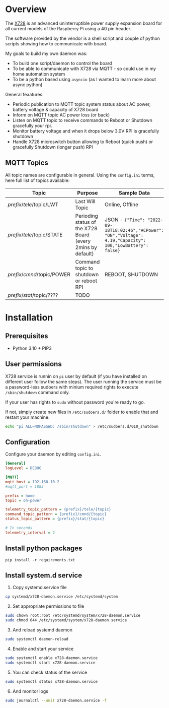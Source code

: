 # Overview

The [X728](https://wiki.geekworm.com/X728) is an advanced uninterruptible power supply expansion board for all current models of the Raspberry Pi using a 40 pin header.

The software provided by the vendor is a shell script and couple of python scripts showing how to communicate with board.

My goals to build my own daemon was:

- To build one script/daemon to control the board
- To be able to communicate with X728 via MQTT - so could use in my home automation system
- To be a python based using `asyncio` (as I wanted to learn more about async python)

General feaatures:
- Periodic publication to MQTT topic system status about AC power, battery voltage & capacity of X728 board
- Inform on MQTT topic AC power loss (or back)
- Listen on MQTT topic to receive commands to Reboot or Shutdown gracefully your rpi.
- Monitor battery voltage and when it drops below 3.0V RPI is gracefully shutdown
- Handle X728 microswitch button allowing to Reboot (quick push) or gracefully Shutdown (longer push) RPI

## MQTT Topics

All topic names are configurable in general. Using the `config.ini` terms, here full list of topics available:

| Topic                   | Purpose | Sample Data |
|-------------------------|---------|---------------|
| $prefix/tele/$topic/LWT |  Last Will Topic   | Online, Offline |
| $prefix/tele/$topic/STATE |  Perioding status of the X728 Board (every 2mins by default)  | JSON - `{"Time": "2022-09-18T18:02:46","ACPower": "ON","Voltage": 4.19,"Capacity": 100,"LowBattery": false}` |
| $prefix/cmnd/$topic/POWER |   Command topic to shutdown or reboot RPI | REBOOT, SHUTDOWN |
| $prefix/stat/$topic/???? |  TODO     | |

# Installation

## Prerequisites

- Python 3.10 + PIP3

## User permissions

X728 service is runnin on `pi` user by default (if you have installed on different user follow the same steps). The user running the service must be a password-less sudoers with minium required rights to execute `/sbin/shutdown` command only.

If your user has rights to `sudo` without password you're ready to go.

If not, simply create new files in `/etc/sudoers.d/` folder to enable that and restart your machine.

```sh
echo "pi ALL=NOPASSWD: /sbin/shutdown" > /etc/sudoers.d/010_shutdown
```

## Configuration

Configure your daemon by editing `config.ini`.
```ini
[General]
logLevel = DEBUG

[MQTT]
mqtt_host = 192.168.10.2
#mqtt_port = 1883

prefix = home
topic = oh-power

telemetry_topic_pattern = {prefix}/tele/{topic}
command_topic_pattern = {prefix}/cmnd/{topic}
status_topic_pattern = {prefix}/stat/{topic}

# In seconds
telemetry_interval = 2 
```

## Install python packages

`pip install -r requirements.txt`

## Install system.d service

1. Copy systemd.service file
```sh
cp systemd/x728-daemon.service /etc/systemd/system
```

2. Set appropriate permissions to file
```sh
sudo chown root:root /etc/systemd/system/x728-daemon.service
sudo chmod 644 /etc/systemd/system/x728-daemon.service
```

3. And reload systemd daemon
```sh
sudo systemctl daemon-reload
```

4. Enable and start your service
```sh
sudo systemctl enable x728-daemon.service
sudo systemctl start x728-daemon.service
```

5. You can check status of the service
```sh
sudo systemctl status x728-daemon.service
```

6. And monitor logs
```sh
sudo journalctl --unit x728-daemon.service -f
```